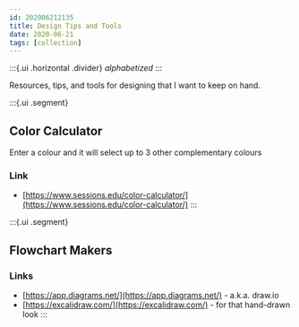 ```yaml
---
id: 202006212135
title: Design Tips and Tools
date: 2020-06-21
tags: [collection]
---
```

:::{.ui .horizontal .divider}
*alphabetized*
:::

Resources, tips, and tools for designing that I want to keep on hand.

:::{.ui .segment}
## Color Calculator
Enter a colour and it will select up to 3 other complementary colours
### Link
- [https://www.sessions.edu/color-calculator/](https://www.sessions.edu/color-calculator/)
:::

:::{.ui .segment}
## Flowchart Makers
### Links
- [https://app.diagrams.net/](https://app.diagrams.net/) - a.k.a. draw.io
- [https://excalidraw.com/](https://excalidraw.com/) - for that hand-drawn look
:::

